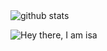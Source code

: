 <picture decoding="async" loading="lazy">
  <source media="(prefers-color-scheme: light)" srcset="https://pixel-profile.vercel.app/api/github-stats?username=isaenesuslu&theme=road_trip">
  <source media="(prefers-color-scheme: dark)" srcset="https://pixel-profile.vercel.app/api/github-stats?username=isaenesuslu&screen_effect=true&theme=road_trip">
  <img alt="github stats" src="https://pixel-profile.vercel.app/api/github-stats?username=isaenesuslu&theme=road_trip">
</picture>

![Hey there, I am isa]([link_to_gif](https://media.tenor.com/yBVqkbSKlUQAAAAi/linux-unix.gif))
